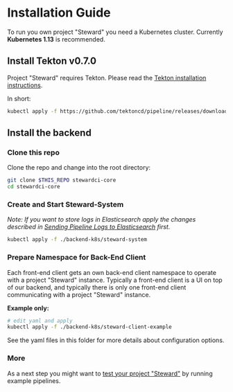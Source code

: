# Installation Guide

To run you own project "Steward" you need a Kubernetes cluster. Currently **Kubernetes 1.13** is recommended.

## Install Tekton v0.7.0

Project "Steward" requires Tekton. Please read the [Tekton installation instructions][tekton-install].

In short:

```bash
kubectl apply -f https://github.com/tektoncd/pipeline/releases/download/v0.7.0/release.yaml
```

## Install the backend

### Clone this repo

Clone the repo and change into the root directory:

```bash
git clone $THIS_REPO stewardci-core
cd stewardci-core
```

### Create and Start Steward-System

*Note: If you want to store logs in Elasticsearch apply the changes described in [Sending Pipeline Logs to Elasticsearch](../pipeline-logs-elasticsearch/README.md) first.*

```bash
kubectl apply -f ./backend-k8s/steward-system
```

### Prepare Namespace for Back-End Client

Each front-end client gets an own back-end client namespace to operate with a project "Steward" instance. Typically a front-end client is a UI on top of our backend, and typically there is only one front-end client communicating with a project "Steward" instance.

**Example only:**
```bash
# edit yaml and apply
kubectl apply -f ./backend-k8s/steward-client-example
```

See the yaml files in this folder for more details about configuration options.


[tekton-install]: https://github.com/tektoncd/pipeline/blob/master/docs/install.md

### More

As a next step you might want to [test your project "Steward"](../examples/README.md) by running example pipelines.
